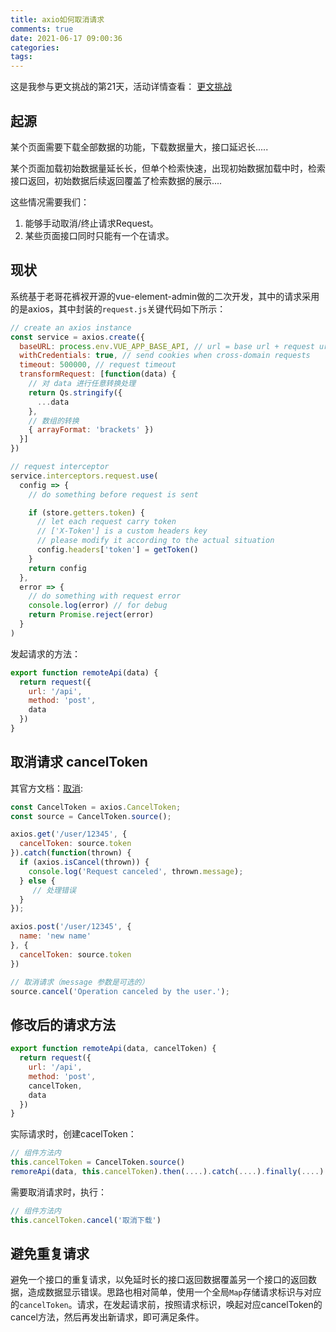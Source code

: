 ```yaml
---
title: axio如何取消请求
comments: true
date: 2021-06-17 09:00:36
categories:
tags:
---
```




这是我参与更文挑战的第21天，活动详情查看： [更文挑战](https://juejin.cn/post/6967194882926444557)

## 起源

某个页面需要下载全部数据的功能，下载数据量大，接口延迟长.....

某个页面加载初始数据量延长长，但单个检索快速，出现初始数据加载中时，检索接口返回，初始数据后续返回覆盖了检索数据的展示....

这些情况需要我们：

1. 能够手动取消/终止请求Request。
2. 某些页面接口同时只能有一个在请求。

## 现状

系统基于老哥花裤衩开源的vue-element-admin做的二次开发，其中的请求采用的是axios，其中封装的`request.js`关键代码如下所示：

```javascript
// create an axios instance
const service = axios.create({
  baseURL: process.env.VUE_APP_BASE_API, // url = base url + request url
  withCredentials: true, // send cookies when cross-domain requests
  timeout: 500000, // request timeout
  transformRequest: [function(data) {
    // 对 data 进行任意转换处理
    return Qs.stringify({
      ...data
    },
    // 数组的转换
    { arrayFormat: 'brackets' })
  }]
})

// request interceptor
service.interceptors.request.use(
  config => {
    // do something before request is sent

    if (store.getters.token) {
      // let each request carry token
      // ['X-Token'] is a custom headers key
      // please modify it according to the actual situation
      config.headers['token'] = getToken()
    }
    return config
  },
  error => {
    // do something with request error
    console.log(error) // for debug
    return Promise.reject(error)
  }
)
```

发起请求的方法：

```javascript
export function remoteApi(data) {
  return request({
    url: '/api',
    method: 'post',
    data
  })
}
```

 

## 取消请求 cancelToken

其官方文档：[取消](http://www.axios-js.com/zh-cn/docs/#%E5%8F%96%E6%B6%88): 

```javascript
const CancelToken = axios.CancelToken;
const source = CancelToken.source();

axios.get('/user/12345', {
  cancelToken: source.token
}).catch(function(thrown) {
  if (axios.isCancel(thrown)) {
    console.log('Request canceled', thrown.message);
  } else {
     // 处理错误
  }
});

axios.post('/user/12345', {
  name: 'new name'
}, {
  cancelToken: source.token
})

// 取消请求（message 参数是可选的）
source.cancel('Operation canceled by the user.');
```



## 修改后的请求方法

```javascript
export function remoteApi(data, cancelToken) {
  return request({
    url: '/api',
    method: 'post',
    cancelToken,
    data
  })
}
```

实际请求时，创建cacelToken：

```javascript
// 组件方法内
this.cancelToken = CancelToken.source()
remoreApi(data, this.cancelToken).then(....).catch(....).finally(....)
```

需要取消请求时，执行：

```javascript
// 组件方法内
this.cancelToken.cancel('取消下载')
```

## 避免重复请求

避免一个接口的重复请求，以免延时长的接口返回数据覆盖另一个接口的返回数据，造成数据显示错误。思路也相对简单，使用一个全局`Map`存储请求标识与对应的`cancelToken`。请求，在发起请求前，按照请求标识，唤起对应cancelToken的cancel方法，然后再发出新请求，即可满足条件。

